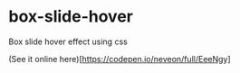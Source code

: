 # box-slide-hover
Box slide hover effect using css

(See it online here)[https://codepen.io/neveon/full/EeeNgy]
